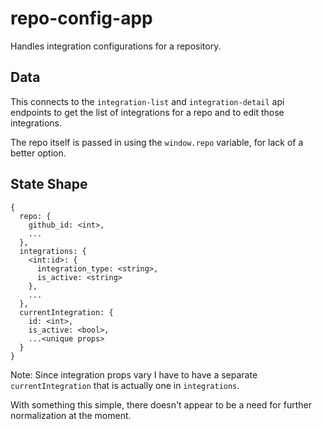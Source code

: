 # repo-config-app

Handles integration configurations for a repository.

## Data

This connects to the `integration-list` and `integration-detail` api
endpoints to get the list of integrations for a repo and to edit
those integrations.

The repo itself is passed in using the `window.repo` variable, for
lack of a better option.

## State Shape

    {
      repo: {
        github_id: <int>,
        ...
      },
      integrations: {
        <int:id>: {
          integration_type: <string>,
          is_active: <string>
        },
        ...
      },
      currentIntegration: {
        id: <int>,
        is_active: <bool>,
        ...<unique props>
      }
    }

Note: Since integration props vary I have to have a separate
`currentIntegration` that is actually one in `integrations`.

With something this simple, there doesn't appear to be a need
for further normalization at the moment.

